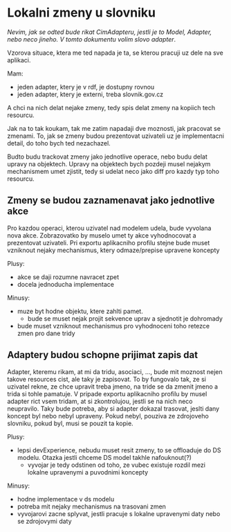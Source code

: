 # Lokalni zmeny u slovniku

_Nevim, jak se odted bude rikat CimAdapteru, jestli je to Model, Adapter, nebo neco jineho. V tomto dokumentu volim slovo adapter_.

Vzorova situace, ktera me ted napada je ta, se kterou pracuji uz dele na sve aplikaci.

Mam:

- jeden adapter, ktery je v rdf, je dostupny rovnou
- jeden adapter, ktery je externi, treba slovnik.gov.cz

A chci na nich delat nejake zmeny, tedy spis delat zmeny na kopiich tech resourcu.

Jak na to tak koukam, tak me zatim napadaji dve moznosti, jak pracovat se zmenami. To, jak se zmeny budou prezentovat uzivateli uz je implementacni detail, do toho bych ted nezachazel.

Budto budu trackovat zmeny jako jednotlive operace, nebo budu delat upravy na objektech. Upravy na objektech bych pozdeji musel nejakym mechanismem umet zjistit, tedy si udelat neco jako diff pro kazdy typ toho resourcu.

## Zmeny se budou zaznamenavat jako jednotlive akce

Pro kazdou operaci, kterou uzivatel nad modelem udela, bude vyvolana nova akce. Zobrazovatko by muselo umet ty akce vyhodnocovat a prezentovat uzivateli. Pri exportu aplikacniho profilu stejne bude muset vzniknout nejaky mechanismus, ktery odmaze/prepise upravene koncepty

Plusy:

- akce se daji rozumne navracet zpet
- docela jednoducha implementace

Minusy:

- muze byt hodne objektu, ktere zahlti pamet.
  - bude se muset nejak projit sekvence uprav a sjednotit je dohromady
- bude muset vzniknout mechanismus pro vyhodnoceni toho retezce zmen pro dane tridy

## Adaptery budou schopne prijimat zapis dat

Adapter, kteremu rikam, at mi da tridu, asociaci, ..., bude mit moznost nejen takove resources cist, ale taky je zapisovat. To by fungovalo tak, ze si uzivatel rekne, ze chce upravit treba jmeno, na tride se da zmenit jmeno a trida si tohle pamatuje. V pripade exportu aplikacniho profilu by musel adapter rict vsem tridam, at si zkontrolujou, jestli se na nich neco neupravilo. Taky bude potreba, aby si adapter dokazal trasovat, jeslti dany koncept byl nebo nebyl upraveny. Pokud nebyl, pouziva ze zdrojoveho slovniku, pokud byl, musi se pouzit ta kopie.

Plusy:

- lepsi devExperience, nebudu muset resit zmeny, to se offloaduje do DS modelu. Otazka jestli chceme DS model takhle nafouknout(?)
  - vyvojar je tedy odstinen od toho, ze vubec existuje rozdil mezi lokalne upravenymi a puvodnimi koncepty

Minusy:

- hodne implementace v ds modelu
- potreba mit nejaky mechanismus na trasovani zmen
- vyvojarovi zacne splyvat, jestli pracuje s lokalne upravenymi daty nebo se zdrojovymi daty
